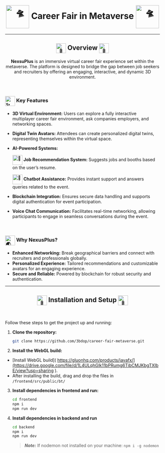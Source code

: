 <h1 align="center">
<!-- <picture>
  <source srcset="https://fonts.gstatic.com/s/e/notoemoji/latest/1f929/512.webp" type="image/webp"  align="center">
  <img src="https://fonts.gstatic.com/s/e/notoemoji/latest/1f929/512.gif" alt="🤩" width="75" height="75"  align="center">
</picture> -->
<picture>
  <source srcset="https://fonts.gstatic.com/s/e/notoemoji/latest/1f6f8/512.webp" type="image/webp">
  <img src="https://fonts.gstatic.com/s/e/notoemoji/latest/1f6f8/512.gif" alt="🛸" width="75" height="75"align="center">
</picture>
  Career Fair in Metaverse 
<picture>
  <source srcset="https://fonts.gstatic.com/s/e/notoemoji/latest/1f6f8/512.webp" type="image/webp">
  <img src="https://fonts.gstatic.com/s/e/notoemoji/latest/1f6f8/512.gif" alt="🛸" width="75" height="75"align="center">
</picture>
</h1>

---
<h2 align="center">
<picture>
  <source srcset="https://fonts.gstatic.com/s/e/notoemoji/latest/1f680/512.webp" type="image/webp" align="center">
  <img src="https://fonts.gstatic.com/s/e/notoemoji/latest/1f680/512.gif" alt="🚀" width="32" height="32" align="center">
</picture>
 Overview
<picture>
  <source srcset="https://fonts.gstatic.com/s/e/notoemoji/latest/1f680/512.webp" type="image/webp" align="center">
  <img src="https://fonts.gstatic.com/s/e/notoemoji/latest/1f680/512.gif" alt="🚀" width="32" height="32" align="center">
</picture>
</h2>

<p align="center"> <b>NexsuPlus</b> is an immersive virtual career fair experience set within the metaverse. The platform is designed to bridge the gap between job seekers and recruiters by offering an engaging, interactive, and dynamic 3D environment.</p>

<br/>

<h3>
<picture>
  <source srcset="https://fonts.gstatic.com/s/e/notoemoji/latest/2728/512.webp" type="image/webp"align="center">
  <img src="https://fonts.gstatic.com/s/e/notoemoji/latest/2728/512.gif" alt="✨" width="32" height="32"align="center">
</picture>
  Key Features
</h3>

  - **3D Virtual Environment:** Users can explore a fully interactive multiplayer career fair environment, ask companies employers, and networking spaces.  
  - **Digital Twin Avatars:** Attendees can create personalized digital twins, representing themselves within the virtual space.  
  - **AI-Powered Systems:**  
    <p>
      <picture>
      <source srcset="https://fonts.gstatic.com/s/e/notoemoji/latest/1f3af/512.webp" type="image/webp"align="center">
      <img src="https://fonts.gstatic.com/s/e/notoemoji/latest/1f3af/512.gif" alt="🎯" width="32" height="32"align="center">
      </picture> 
      <b>Job Recommendation System:</b> Suggests jobs and booths based on the user’s resume.
    </p> 
    <p>
      <picture>
      <source srcset="https://fonts.gstatic.com/s/e/notoemoji/latest/1f916/512.webp" type="image/webp"align="center">
      <img src="https://fonts.gstatic.com/s/e/notoemoji/latest/1f916/512.gif" alt="🤖" width="32" height="32"align="center">
      </picture> 
      <b>Chatbot Assistance:</b> Provides instant support and answers queries related to the event.
    </p> 
        
  - **Blockchain Integration:** Ensures secure data handling and supports digital authentication for event participation.  
  - **Voice Chat Communication:** Facilitates real-time networking, allowing participants to engage in seamless conversations during the event.  

<br/>

<h3>
<picture>
  <source srcset="https://fonts.gstatic.com/s/e/notoemoji/latest/1f30f/512.webp" type="image/webp"align="center">
  <img src="https://fonts.gstatic.com/s/e/notoemoji/latest/1f30f/512.gif" alt="🌏" width="32" height="32"align="center">
</picture>
  Why NexusPlus?
</h3>

  - **Enhanced Networking:** Break geographical barriers and connect with recruiters and professionals globally.  
  - **Personalized Experience:** Tailored recommendations and customizable avatars for an engaging experience.  
  - **Secure and Reliable:** Powered by blockchain for robust security and authentication.  

---

<h2 align="center">
<picture>
  <source srcset="https://fonts.gstatic.com/s/e/notoemoji/latest/1f6a7/512.webp" type="image/webp">
  <img src="https://fonts.gstatic.com/s/e/notoemoji/latest/1f6a7/512.gif" alt="🚧" width="32" height="32"align="center">
</picture>
 Installation and Setup
<picture>
  <source srcset="https://fonts.gstatic.com/s/e/notoemoji/latest/1f6a7/512.webp" type="image/webp">
  <img src="https://fonts.gstatic.com/s/e/notoemoji/latest/1f6a7/512.gif" alt="🚧" width="32" height="32"align="center">
</picture>
</h2>

<br/>


  Follow these steps to get the project up and running:

       
1. **Clone the repository:**

   ```Bash
   git clone https://github.com/3bdop/career-fair-metaverse.git
   ```
   
3. **Install the WebGL build:**
  - [Install WebGL build]( https://gluonhq.com/products/javafx/](https://drive.google.com/file/d/1L4ULqhGlk11bPRumg6TibCMJKbgTXIbE/view?usp=sharing ).
  - After installing the build, drag and drop the files in ```/frontend/src/public/bt/```
    
3. **Install dependencies in frontend and run:**
   
   ```Bash
   cd frontend
   npm i
   npm run dev
   ```
   
5. **Install dependencies in backend and run**
   ```Bash
   cd backend
   npm i
   npm run dev
   ```
   > **_Note:_** If nodemon not installed on your machine: ```npm i -g nodemon```
